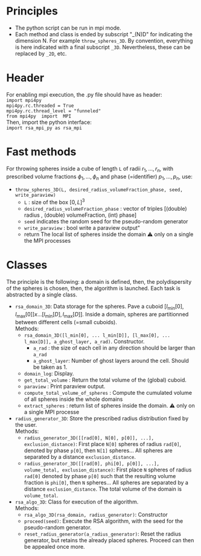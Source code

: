 # Principles

- The python script can be run in mpi mode.
- Each method and class is ended by subscript "_(N)D" for indicating the dimension N. For example `throw_spheres_3D`. By convention, everything is here indicated with a final subscript `_3D`. Nevertheless, these can be replaced by `_2D`, etc.

# Header

For enabling mpi execution, the .py file should have as header:  
`import mpi4py`  
`mpi4py.rc.threaded = True`  
`mpi4py.rc.thread_level = "funneled" `  
`from mpi4py  import  MPI`  
Then, import the python interface:  
`import rsa_mpi_py as rsa_mpi`


# Fast methods
    
For throwing spheres inside a cube of length `L` of radii $`r_1, ..., r_n`$, with prescribed volume fractions $`\phi_1, ..., \phi_n`$ and phase (=identifier) $`p_1, ..., p_n`$, use:  
- `throw_spheres_3D(L, desired_radius_volumeFraction_phase, seed, write_paraview)`
    - `L` : size of the box $`[0, L]^3`$
    - `desired_radius_volumeFraction_phase` : vector of triples [(double) radius , (double) volumeFraction, (int) phase]
    - `seed` indicates the random seed for the pseudo-random generator
    - `write_paraview` : bool write a paraview output"
    - return The local list of spheres inside the domain :warning: only on a single the MPI processes



# Classes

The principle is the following: a domain is defined, then, the polydispersity of the spheres is chosen, then, the algorithm is launched. Each task is abstracted by a single class.

- `rsa_domain_3D`: Data storage for the spheres.
Pave a cuboid $`[l_{\min}[0], l_{\max}[0]] x ... [l_{\min}[D], l_{\max}[D]]`$.
Inside a domain, spheres are partitionned between different cells (=small cuboids).  
Methods:
    - `rsa_domain_3D([l_min[0], ... l_min[D]], [l_max[0], ... l_max[D]], a_ghost_layer, a_rad)`. Constructor.
        - `a_rad` : the size of each cell in any direction should be larger than `a_rad`
        - `a_ghost_layer`: Number of ghost layers around the cell. Should be taken as 1.
    - `domain_log`: Display.
    - `get_total_volume` : Return the total volume of the (global) cuboid.
    - `paraview` : Print paraview output.
    - `compute_total_volume_of_spheres` : Compute the cumulated volume of all spheres inside the whole domains
    - `extract_spheres` : return list of spheres inside the domain. :warning: only on a single MPI processe
- `radius_generator_3D`: Store the prescribed radius distribution fixed by the user.  
Methods:
    - `radius_generator_3D([[rad[0], N[0], p[0]], ...], exclusion_distance)`: First place `N[0]` spheres of radius `rad[0]`, denoted by phase `p[0]`, then `N[1]` spheres... All spheres are separated by a distance `exclusion_distance`.
    - `radius_generator_3D([[rad[0], phi[0], p[0]], ...], volume_total, exclusion_distance)`: First place `N` spheres of radius `rad[0]` denoted by phase `p[0]`  such that the resulting volume fraction is `phi[0]`, then `N` spheres... All spheres are separated by a distance `exclusion_distance`. The total volume of the domain is `volume_total`.
- `rsa_algo_3D`: Class for execution of the algorithm.  
Methods:
    - `rsa_algo_3D(rsa_domain, radius_generator)`: Constructor
    - `proceed(seed)`: Execute the RSA algorithm, with the seed for the pseudo-random generator.
    - `reset_radius_generator(a_radius_generator)`: Reset the radius generator, but retains the already placed spheres. Proceed can then be appealed once more.

